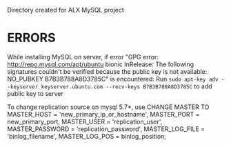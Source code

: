 Directory created for ALX MySQL project

ERRORS
======
While installing MySQL on server, if error "GPG error: http://repo.mysql.com/apt/ubuntu bionic InRelease: The following signatures couldn't be verified because the public key is not available: NO_PUBKEY B7B3B788A8D3785C" is encountered:
Run 
```sudo apt-key adv --keyserver keyserver.ubuntu.com --recv-keys B7B3B788A8D3785C```
to add public key to server

To change replication source on mysql 5.7*, use
CHANGE MASTER TO
  MASTER_HOST = 'new_primary_ip_or_hostname',
  MASTER_PORT = new_primary_port,
  MASTER_USER = 'replication_user',
  MASTER_PASSWORD = 'replication_password',
  MASTER_LOG_FILE = 'binlog_filename',
  MASTER_LOG_POS = binlog_position;
